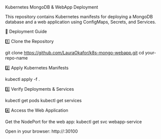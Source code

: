 Kubernetes MongoDB & WebApp Deployment

This repository contains Kubernetes manifests for deploying a MongoDB database and a web application using ConfigMaps, Secrets, and Services.

🚀 Deployment Guide

1️⃣ Clone the Repository

git clone https://github.com/LauraOkafor/k8s-mongo-webapp.git
cd your-repo-name

2️⃣ Apply Kubernetes Manifests

kubectl apply -f .

3️⃣ Verify Deployments & Services

kubectl get pods
kubectl get services

4️⃣ Access the Web Application

Get the NodePort for the web app:
kubectl get svc webapp-service

Open in your browser:
http://:30100

